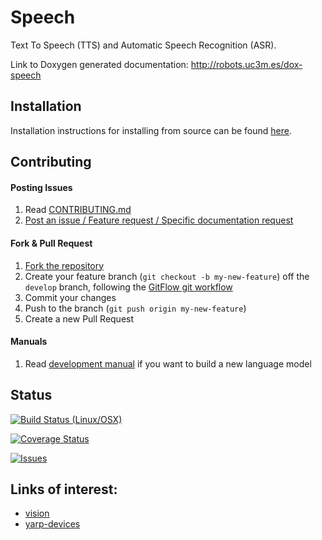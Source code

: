 # Speech

Text To Speech (TTS) and Automatic Speech Recognition (ASR).

Link to Doxygen generated documentation: http://robots.uc3m.es/dox-speech

## Installation

Installation instructions for installing from source can be found [here]( doc/speech-install.md ).

## Contributing

#### Posting Issues

1. Read [CONTRIBUTING.md](https://github.com/roboticslab-uc3m/speech/blob/master/CONTRIBUTING.md)
2. [Post an issue / Feature request / Specific documentation request](https://github.com/roboticslab-uc3m/speech/issues)

#### Fork & Pull Request

1. [Fork the repository](https://github.com/roboticslab-uc3m/speech/fork)
2. Create your feature branch (`git checkout -b my-new-feature`) off the `develop` branch, following the [GitFlow git workflow](https://www.atlassian.com/git/tutorials/comparing-workflows/gitflow-workflow)
3. Commit your changes
4. Push to the branch (`git push origin my-new-feature`)
5. Create a new Pull Request

#### Manuals
1. Read [development manual](https://github.com/roboticslab-uc3m/speech/blob/develop/doc/speech-development-manual.md) if you want to build a new language model

## Status

[![Build Status (Linux/OSX)](https://travis-ci.org/roboticslab-uc3m/speech.svg?branch=master)](https://travis-ci.org/roboticslab-uc3m/speech)

[![Coverage Status](https://coveralls.io/repos/roboticslab-uc3m/speech/badge.svg)](https://coveralls.io/r/roboticslab-uc3m/speech)

[![Issues](https://img.shields.io/github/issues/roboticslab-uc3m/speech.svg?label=Issues)](https://github.com/roboticslab-uc3m/speech/issues)

## Links of interest:

* [vision](https://github.com/roboticslab-uc3m/vision)
* [yarp-devices](https://github.com/roboticslab-uc3m/yarp-devices)

